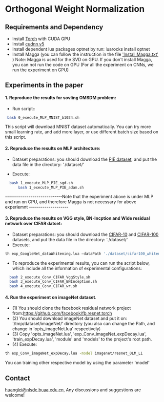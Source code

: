 Orthogonal Weight Normalization
======================================
## Requirements and Dependency
* Install [Torch](http://torch.ch) with CUDA GPU
* Install [cudnn v5](http://torch.ch)
* Install dependent lua packages optnet by run:
luarocks install optnet
* Install Magga (you can follow the instruction in the file  ['Install Magga.txt'](./Install_Magga.txt) )
	Note: Magga is used for the SVD on GPU. If you don't install Magga, you can not run the code on GPU (For all the experiment on CNNs, we run the experiment on GPU)

## Experiments in the paper

#### 1.  Reproduce the results for sovling OMSDM problem:

*	Run script:: 
```Bash
 bash 0_execute_MLP_MNIST_b1024.sh
 ```
This script will download MNIST dataset automatically.
	You can try more small learning rate, and add more layer, or use different batch size based on this script.
	
#### 2. Reproduce the results on MLP architecture:
* Dataset preparations: you should download the [PIE dataset](https://www.dropbox.com/sh/5pkrtv02wemqxzp/AADlVOs3vDMOEsOpRFa20Uqha?dl=0), and put the data file in the directory: './dataset/'

* Execute:
```Bash
  bash 1_execute_MLP_PIE_sgd.sh   
	  bash 1_execute_MLP_PIE_adam.sh
 ```
-----------------------------Note that the experiment above is under MLP and run on CPU, and therefore Magga is not necessary for above experiemnt --------------------
 
#### 3. Reproduce the results on VGG style, BN-Incption and Wide residual network over CIFAR datset: 

 *	Dataset preparations: you should download the [CIFAR-10](https://yadi.sk/d/eFmOduZyxaBrT) and [CIFAR-100](https://yadi.sk/d/ZbiXAegjxaBcM) datasets, and put the data file in the directory: './dataset/' 
 * Execute: 
```Bash
th exp_GoogleNet_dataWhitening.lua –dataPath './dataset/cifar100_whitened.t7'
 ```
  *	To reproduce the experimental results, you can run the script below, which include all the information of experimental configurations: 
```Bash
  bash 2_execute_Conv_CIFAR_VggStyle.sh  
  bash 3_execute_Conv_CIFAR_BNInception.sh 
  bash 4_execute_Conv_CIFAR_wr.sh  
 ```
 


#### 4. Run the experiment on imageNet dataset. 

 *  (1) You should clone the facebook residual network project from:https://github.com/facebook/fb.resnet.torch
 *  (2) You should download imageNet dataset and put it on: '/tmp/dataset/imageNet/' directory (you also can change the Path, and change in 'opts_imageNet.lua' respectively)
 *  (3) Copy  'opts_imageNet.lua', 'exp_Conv_imageNet_expDecay.lua', 'train_expDecay.lua', 'module' and 'models' to the project's root path.
 *  (4)	Execute: 
```Bash
th exp_Conv_imageNet_expDecay.lua -model imagenet/resnet_OLM_L1
 ```
You can training other respective model by using the parameter 'model'

## Contact
huanglei@nlsde.buaa.edu.cn, Any discussions and suggestions are welcome!

